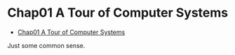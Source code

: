 # Chap01 A Tour of Computer Systems

- [Chap01 A Tour of Computer Systems](#chap01-a-tour-of-computer-systems)

Just some common sense.